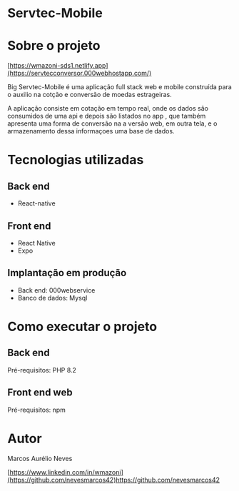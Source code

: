 # Servtec-Mobile

# Sobre o projeto

[https://wmazoni-sds1.netlify.app](https://servtecconversor.000webhostapp.com/)

Big Servtec-Mobile é uma aplicação full stack web e mobile construída para o auxilio na cotção e conversão de moedas estrageiras.

A aplicação consiste em cotação em tempo real, onde os dados são consumidos de uma api e depois são listados no app , que também apresenta uma forma de conversão na a versão web, em outra tela, e o armazenamento dessa informaçoes uma base de dados.


# Tecnologias utilizadas
## Back end
- React-native
## Front end
- React Native
- Expo
## Implantação em produção
- Back end: 000webservice
- Banco de dados: Mysql

# Como executar o projeto

## Back end
Pré-requisitos: PHP 8.2

## Front end web
Pré-requisitos: npm 

# Autor

Marcos Aurélio Neves

[https://www.linkedin.com/in/wmazoni](https://github.com/nevesmarcos42)https://github.com/nevesmarcos42

